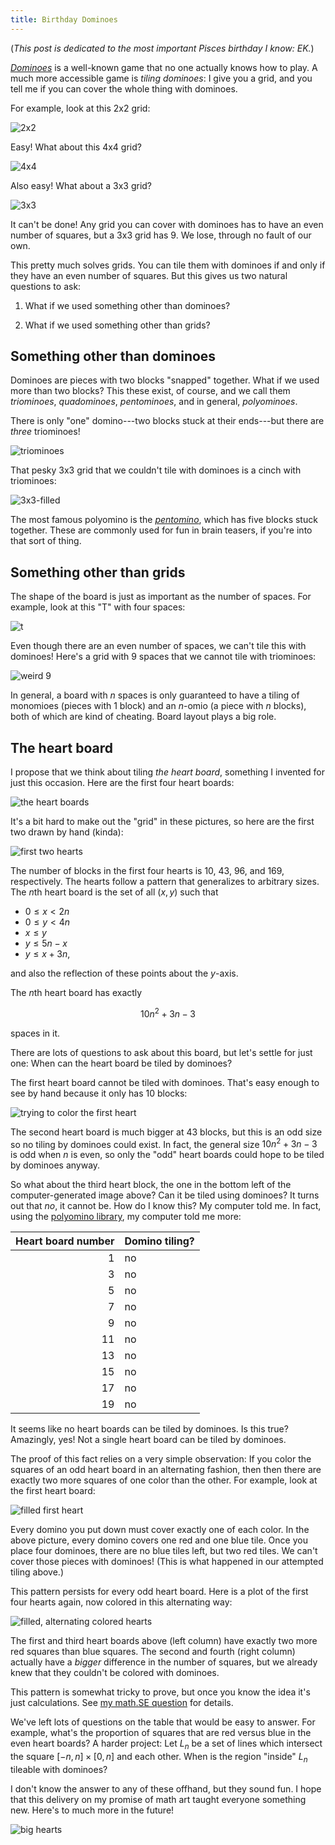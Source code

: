 ```yaml
---
title: Birthday Dominoes
---
```


(*This post is dedicated to the most important Pisces birthday I know: EK.*)

[*Dominoes*](https://en.wikipedia.org/wiki/Dominoes) is a well-known game that
no one actually knows how to play. A much more accessible game is *tiling
dominoes*: I give you a grid, and you tell me if you can cover the whole thing
with dominoes.

For example, look at this 2x2 grid:

![2x2](/images/2x2-dom.jpg)

Easy! What about this 4x4 grid?

![4x4](/images/4x4-dom.jpg)

Also easy! What about a 3x3 grid?

![3x3](/images/3x3-dom.jpg)

It can't be done! Any grid you can cover with dominoes has to have an even
number of squares, but a 3x3 grid has 9. We lose, through no fault of our own.

This pretty much solves grids. You can tile them with dominoes if and only if
they have an even number of squares. But this gives us two natural questions to
ask:

1. What if we used something other than dominoes?

2. What if we used something other than grids?

## Something other than dominoes

Dominoes are pieces with two blocks "snapped" together. What if we used more
than two blocks? This these exist, of course, and we call them *triominoes*,
*quadominoes*, *pentominoes*, and in general, *polyominoes*.

There is only "one" domino---two blocks stuck at their ends---but there are
*three* triominoes!

![triominoes](/images/triominoes.jpg)

That pesky 3x3 grid that we couldn't tile with dominoes is a cinch with
triominoes:

![3x3-filled](/images/3x3-filled.jpg)

The most famous polyomino is the
[*pentomino*](https://en.wikipedia.org/wiki/Pentomino), which has five blocks
stuck together. These are commonly used for fun in brain teasers, if you're
into that sort of thing.

## Something other than grids

The shape of the board is just as important as the number of spaces. For
example, look at this "T" with four spaces:

![t](/images/t.jpg)

Even though there are an even number of spaces, we can't tile this with
dominoes! Here's a grid with 9 spaces that we cannot tile with triominoes:

![weird 9](/images/weird-9.jpg)

In general, a board with $n$ spaces is only guaranteed to have a tiling of
monomioes (pieces with 1 block) and an $n$-omio (a piece with $n$ blocks), both
of which are kind of cheating. Board layout plays a big role.

## The heart board

I propose that we think about tiling *the heart board*, something I invented
for just this occasion. Here are the first four heart boards:

![the heart boards](/images/filled.png)

It's a bit hard to make out the "grid" in these pictures, so here are the first
two drawn by hand (kinda):

![first two hearts](/images/hand-hearts.jpg)

The number of blocks in the first four hearts is 10, 43, 96, and 169,
respectively. The hearts follow a pattern that generalizes to arbitrary sizes.
The $n$th heart board is the set of all $(x, y)$ such that

- $0 \leq x < 2n$
- $0 \leq y < 4n$
- $x \leq y$
- $y \leq 5n - x$
- $y \leq x + 3n$,

and also the reflection of these points about the $y$-axis.

The $n$th heart board has exactly

$$10 n^2 + 3n - 3$$

spaces in it.

There are lots of questions to ask about this board, but let's settle for just
one: When can the heart board be tiled by dominoes?

The first heart board cannot be tiled with dominoes. That's easy enough to see
by hand because it only has 10 blocks:

![trying to color the first heart](/images/hand-1-try.jpg)

The second heart board is much bigger at 43 blocks, but this is an odd size so
no tiling by dominoes could exist. In fact, the general size $10 n^2 + 3n - 3$
is odd when $n$ is even, so only the "odd" heart boards could hope to be tiled
by dominoes anyway.

So what about the third heart block, the one in the bottom left of the
computer-generated image above? Can it be tiled using dominoes? It turns out
that *no*, it cannot be. How do I know this? My computer told me. In fact,
using the [polyomino library](https://github.com/jwg4/polyomino), my computer
told me more:

| Heart board number | Domino tiling? |
| ------------------: | -------------- |
| 1 | no
| 3 | no
| 5 | no
| 7 | no
| 9 | no
| 11 | no
| 13 | no
| 15 | no
| 17 | no
| 19 | no

It seems like no heart boards can be tiled by dominoes. Is this true?
Amazingly, yes! Not a single heart board can be tiled by dominoes.

The proof of this fact relies on a very simple observation: If you color the
squares of an odd heart board in an alternating fashion, then then there are
exactly two more squares of one color than the other. For example, look at the
first heart board:

![filled first heart](/images/hand-color.jpg)

Every domino you put down must cover exactly one of each color. In the above
picture, every domino covers one red and one blue tile. Once you place four
dominoes, there are no blue tiles left, but two red tiles. We can't cover those
pieces with dominoes! (This is what happened in our attempted tiling above.)

This pattern persists for every odd heart board. Here is a plot of the first
four hearts again, now colored in this alternating way:

![filled, alternating colored hearts](/images/filled-alt.png)

The first and third heart boards above (left column) have exactly two more red
squares than blue squares. The second and fourth (right column) actually have
a *bigger* difference in the number of squares, but we already knew that they
couldn't be colored with dominoes.

This pattern is somewhat tricky to prove, but once you know the idea it's just
calculations. See [my math.SE
question](https://math.stackexchange.com/questions/4051519/can-you-tile-a-heart-with-dominoes)
for details.

We've left lots of questions on the table that would be easy to answer. For
example, what's the proportion of squares that are red versus blue in the even
heart boards? A harder project: Let $L_n$ be a set of lines which intersect the
square $[-n, n] \times [0, n]$ and each other. When is the region "inside"
$L_n$ tileable with dominoes?

I don't know the answer to any of these offhand, but they sound fun. I hope
that this delivery on my promise of math art taught everyone something new.
Here's to much more in the future!

![big hearts](/images/filled-alt-big.png)
